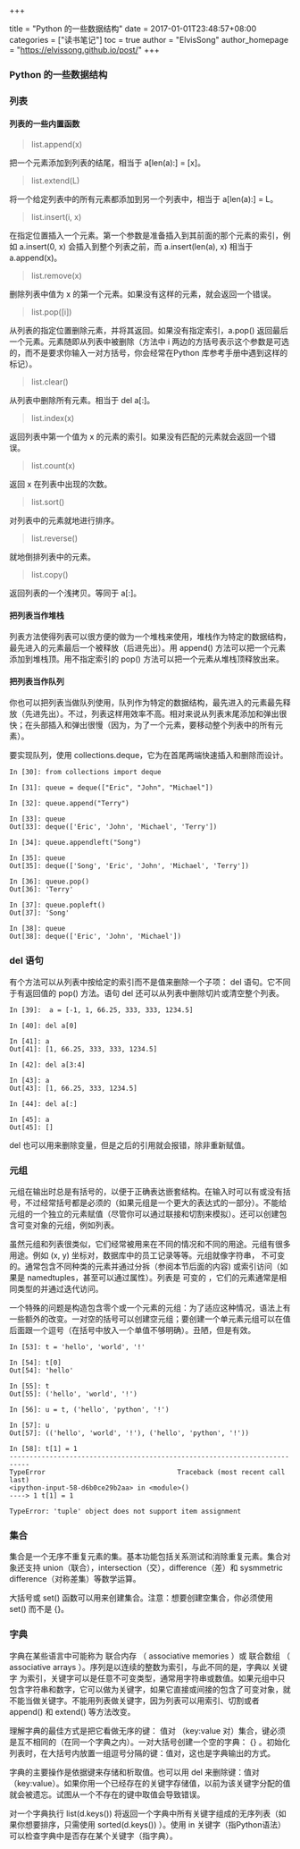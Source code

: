 +++

title = "Python 的一些数据结构"
date = 2017-01-01T23:48:57+08:00
categories = ["读书笔记"]
toc = true
author = "ElvisSong"
author_homepage =  "https://elvissong.github.io/post/"
+++

###  Python 的一些数据结构

### 列表
#### 列表的一些内置函数
> list.append(x)

把一个元素添加到列表的结尾，相当于 a[len(a):] = [x]。

> list.extend(L)

将一个给定列表中的所有元素都添加到另一个列表中，相当于 a[len(a):] = L。

> list.insert(i, x)

在指定位置插入一个元素。第一个参数是准备插入到其前面的那个元素的索引，例如 a.insert(0, x) 会插入到整个列表之前，而 a.insert(len(a), x) 相当于 a.append(x)。

> list.remove(x)

删除列表中值为 x 的第一个元素。如果没有这样的元素，就会返回一个错误。

> list.pop([i])

从列表的指定位置删除元素，并将其返回。如果没有指定索引，a.pop() 返回最后一个元素。元素随即从列表中被删除（方法中 i 两边的方括号表示这个参数是可选的，而不是要求你输入一对方括号，你会经常在Python 库参考手册中遇到这样的标记）。

> list.clear()

从列表中删除所有元素。相当于 del a[:]。

> list.index(x)

返回列表中第一个值为 x 的元素的索引。如果没有匹配的元素就会返回一个错误。

> list.count(x)

返回 x 在列表中出现的次数。

> list.sort()

对列表中的元素就地进行排序。

> list.reverse()

就地倒排列表中的元素。

> list.copy()

返回列表的一个浅拷贝。等同于 a[:]。

#### 把列表当作堆栈
列表方法使得列表可以很方便的做为一个堆栈来使用，堆栈作为特定的数据结构，最先进入的元素最后一个被释放（后进先出）。用 append() 方法可以把一个元素添加到堆栈顶。用不指定索引的 pop() 方法可以把一个元素从堆栈顶释放出来。

#### 把列表当作队列
你也可以把列表当做队列使用，队列作为特定的数据结构，最先进入的元素最先释放（先进先出）。不过，列表这样用效率不高。相对来说从列表末尾添加和弹出很快；在头部插入和弹出很慢（因为，为了一个元素，要移动整个列表中的所有元素）。

要实现队列，使用 collections.deque，它为在首尾两端快速插入和删除而设计。

```
In [30]: from collections import deque

In [31]: queue = deque(["Eric", "John", "Michael"])

In [32]: queue.append("Terry")

In [33]: queue
Out[33]: deque(['Eric', 'John', 'Michael', 'Terry'])

In [34]: queue.appendleft("Song")

In [35]: queue
Out[35]: deque(['Song', 'Eric', 'John', 'Michael', 'Terry'])

In [36]: queue.pop()
Out[36]: 'Terry'

In [37]: queue.popleft()
Out[37]: 'Song'

In [38]: queue
Out[38]: deque(['Eric', 'John', 'Michael'])

```

### del 语句
有个方法可以从列表中按给定的索引而不是值来删除一个子项： del 语句。它不同于有返回值的 pop() 方法。语句 del 还可以从列表中删除切片或清空整个列表。

```
In [39]:  a = [-1, 1, 66.25, 333, 333, 1234.5]

In [40]: del a[0]

In [41]: a
Out[41]: [1, 66.25, 333, 333, 1234.5]

In [42]: del a[3:4]

In [43]: a
Out[43]: [1, 66.25, 333, 1234.5]

In [44]: del a[:]

In [45]: a
Out[45]: []

```

del 也可以用来删除变量，但是之后的引用就会报错，除非重新赋值。

### 元组
元组在输出时总是有括号的，以便于正确表达嵌套结构。在输入时可以有或没有括号，不过经常括号都是必须的（如果元组是一个更大的表达式的一部分）。不能给元组的一个独立的元素赋值（尽管你可以通过联接和切割来模拟）。还可以创建包含可变对象的元组，例如列表。

虽然元组和列表很类似，它们经常被用来在不同的情况和不同的用途。元组有很多用途。例如 (x, y) 坐标对，数据库中的员工记录等等。元组就像字符串， 不可变的。通常包含不同种类的元素并通过分拆（参阅本节后面的内容) 或索引访问（如果是 namedtuples，甚至可以通过属性）。列表是 可变的 ，它们的元素通常是相同类型的并通过迭代访问。

一个特殊的问题是构造包含零个或一个元素的元组：为了适应这种情况，语法上有一些额外的改变。一对空的括号可以创建空元组；要创建一个单元素元组可以在值后面跟一个逗号（在括号中放入一个单值不够明确）。丑陋，但是有效。

```
In [53]: t = 'hello', 'world', '!'

In [54]: t[0]
Out[54]: 'hello'

In [55]: t
Out[55]: ('hello', 'world', '!')

In [56]: u = t, ('hello', 'python', '!')

In [57]: u
Out[57]: (('hello', 'world', '!'), ('hello', 'python', '!'))

In [58]: t[1] = 1
---------------------------------------------------------------------------
TypeError                                 Traceback (most recent call last)
<ipython-input-58-d6b0ce29b2aa> in <module>()
----> 1 t[1] = 1

TypeError: 'tuple' object does not support item assignment

```

### 集合
集合是一个无序不重复元素的集。基本功能包括关系测试和消除重复元素。集合对象还支持 union（联合），intersection（交），difference（差）和 sysmmetric difference（对称差集）等数学运算。

大括号或 set() 函数可以用来创建集合。注意：想要创建空集合，你必须使用 set() 而不是 {}。

### 字典
字典在某些语言中可能称为 联合内存 （ associative memories ）或 联合数组 （ associative arrays ）。序列是以连续的整数为索引，与此不同的是，字典以 关键字 为索引，关键字可以是任意不可变类型，通常用字符串或数值。如果元组中只包含字符串和数字，它可以做为关键字，如果它直接或间接的包含了可变对象，就不能当做关键字。不能用列表做关键字，因为列表可以用索引、切割或者 append() 和 extend() 等方法改变。

理解字典的最佳方式是把它看做无序的键： 值对 （key:value 对）集合，键必须是互不相同的（在同一个字典之内）。一对大括号创建一个空的字典： {} 。初始化列表时，在大括号内放置一组逗号分隔的键：值对，这也是字典输出的方式。

字典的主要操作是依据键来存储和析取值。也可以用 del 来删除键：值对（key:value）。如果你用一个已经存在的关键字存储值，以前为该关键字分配的值就会被遗忘。试图从一个不存在的键中取值会导致错误。

对一个字典执行 list(d.keys()) 将返回一个字典中所有关键字组成的无序列表（如果你想要排序，只需使用 sorted(d.keys()) ）。使用 in 关键字（指Python语法）可以检查字典中是否存在某个关键字（指字典）。

